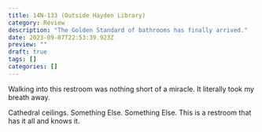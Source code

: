 ```yaml
---
title: 14N-133 (Outside Hayden Library)
category: Review
description: "The Golden Standard of bathrooms has finally arrived."
date: 2023-09-07T22:53:39.923Z
preview: ""
draft: true
tags: []
categories: []
---
```

<script context="module">
  import image from '../../assets/coveredtoilet.png'

  metadata.coverImage = image
</script>

Walking into this restroom was nothing short of a miracle. It literally took my breath away.

Cathedral ceilings. Something Else. Something Else. This is a restroom that has it all and knows it.

